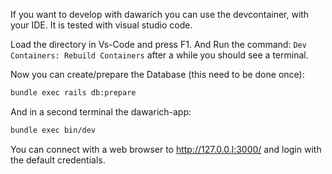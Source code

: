 If you want to develop with dawarich you can use the devcontainer, with your IDE. It is tested with visual studio code.

Load the directory in Vs-Code and press F1. And Run the command: `Dev Containers: Rebuild Containers` after a while you should see a terminal.

Now you can create/prepare the Database (this need to be done once):
```bash
bundle exec rails db:prepare
```

And in a second terminal the dawarich-app:
```bash
bundle exec bin/dev
```

You can connect with a web browser to http://127.0.0.l:3000/ and login with the default credentials.
